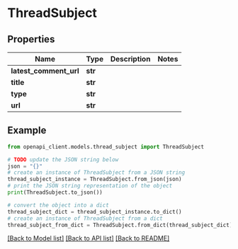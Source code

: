 # ThreadSubject


## Properties

Name | Type | Description | Notes
------------ | ------------- | ------------- | -------------
**latest_comment_url** | **str** |  | 
**title** | **str** |  | 
**type** | **str** |  | 
**url** | **str** |  | 

## Example

```python
from openapi_client.models.thread_subject import ThreadSubject

# TODO update the JSON string below
json = "{}"
# create an instance of ThreadSubject from a JSON string
thread_subject_instance = ThreadSubject.from_json(json)
# print the JSON string representation of the object
print(ThreadSubject.to_json())

# convert the object into a dict
thread_subject_dict = thread_subject_instance.to_dict()
# create an instance of ThreadSubject from a dict
thread_subject_from_dict = ThreadSubject.from_dict(thread_subject_dict)
```
[[Back to Model list]](../README.md#documentation-for-models) [[Back to API list]](../README.md#documentation-for-api-endpoints) [[Back to README]](../README.md)


